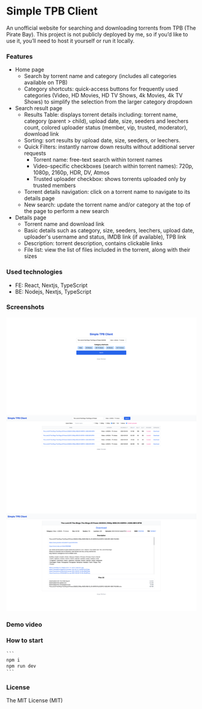 # Simple TPB Client

An unofficial website for searching and downloading torrents from TPB (The Pirate Bay). This project is not publicly deployed by me, so if you’d like to use it, you’ll need to host it yourself or run it locally.

### Features

- Home page
  - Search by torrent name and category (includes all categories available on TPB)
  - Category shortcuts: quick-access buttons for frequently used categories (Video, HD Movies, HD TV Shows, 4k Movies, 4k TV Shows) to simplify the selection from the larger category dropdown
- Search result page
  - Results Table: displays torrent details including: torrent name, category (parent > child), upload date, size, seeders and leechers count, colored uploader status (member, vip, trusted, moderator), download link
  - Sorting: sort results by upload date, size, seeders, or leechers.
  - Quick Filters: instantly narrow down results without additional server requests
    - Torrent name: free-text search within torrent names
    - Video-specific checkboxes (search within torrent names): 720p, 1080p, 2160p, HDR, DV, Atmos
    - Trusted uploader checkbox: shows torrents uploaded only by trusted members
  - Torrent details navigation: click on a torrent name to navigate to its details page
  - New search: update the torrent name and/or category at the top of the page to perform a new search
- Details page
  - Torrent name and download link
  - Basic details such as category, size, seeders, leechers, upload date, uploader's username and status, IMDB link (if available), TPB link
  - Description: torrent description, contains clickable links
  - File list: view the list of files included in the torrent, along with their sizes

### Used technologies

- FE: React, Nextjs, TypeScript
- BE: Nodejs, Nextjs, TypeScript

### Screenshots

![Home page](1.png)
![Search result](2.png)
![Details](3.png)

### Demo video

### How to start

    ```
    npm i
    npm run dev
    ```

### License

The MIT License (MIT)
